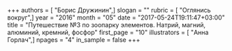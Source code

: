 +++
authors = [ "Борис Дружинин",]
slogan = ""
rubric = [ "Оглянись вокруг",]
year = "2016"
month = "05"
date = "2017-05-24T19:11:47+03:00"
title = "Путешествие №3 по зоопарку элементов. Натрий, магний, алюминий, кремний, фосфор"
first_page = "10"
illustrators = [ "Анна Горлач",]
npages = "4"
in_sample = false
+++
